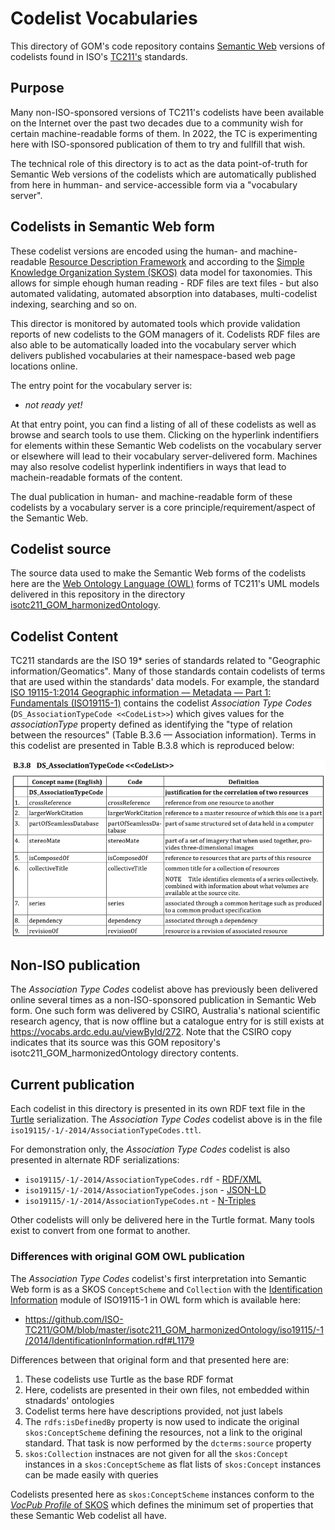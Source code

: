 # Codelist Vocabularies

This directory of GOM's code repository contains [Semantic Web](https://www.w3.org/standards/semanticweb/) versions of codelists found in ISO's [TC211's](https://www.iso.org/committee/54904.html) standards.

## Purpose

Many non-ISO-sponsored versions of TC211's codelists have been available on the Internet over the past two decades due to a community wish for certain machine-readable forms of them. In 2022, the TC is experimenting here with ISO-sponsored publication of them to try and fullfill that wish.

The technical role of this directory is to act as the data point-of-truth for Semantic Web versions of the codelists which are automatically published from here in humman- and service-accessible form via a "vocabulary server". 

## Codelists in Semantic Web form

These codelist versions are encoded using the human- and machine-readable [Resource Description Framework](https://www.w3.org/RDF/) and according to the [Simple Knowledge Organization System (SKOS)](https://www.w3.org/TR/skos-reference/) data model for taxonomies. This allows for simple ehough human reading - RDF files are text files - but also automated validating, automated absorption into databases, multi-codelist indexing, searching and so on. 

This director is monitored by automated tools which provide validation reports of new codelists to the GOM managers of it. Codelists RDF files are also able to be automatically loaded into the vocabulary server which delivers published vocabularies at their namespace-based web page locations online.

The entry point for the vocabulary server is:

* *not ready yet!*

At that entry point, you can find a listing of all of these codelists as well as browse and search tools to use them. Clicking on the hyperlink indentifiers for elements within these Semantic Web codelists on the vocabulary server or elsewhere will lead to their vocabulary server-delivered form. Machines may also resolve codelist hyperlink indentifiers in ways that lead to machein-readable formats of the content.

The dual publication in human- and machine-readable form of these codelists by a vocabulary server is a core principle/requirement/aspect of the Semantic Web.

## Codelist source

The source data used to make the Semantic Web forms of the codelists here are the [Web Ontology Language (OWL)](https://www.w3.org/OWL/) forms of TC211's UML models delivered in this repository in the directory [isotc211_GOM_harmonizedOntology](https://github.com/ISO-TC211/GOM/tree/master/isotc211_GOM_harmonizedOntology/).

## Codelist Content

TC211 standards are the ISO 19* series of standards related to "Geographic information/Geomatics". Many of those standards contain codelists of terms that are used within the standards' data models. For example, the standard [ISO 19115-1:2014
Geographic information — Metadata — Part 1: Fundamentals (ISO19115-1)](https://www.iso.org/standard/53798.html) contains the codelist _Association Type Codes_ (`DS_AssociationTypeCode <<CodeList>>`) which gives values for the _associationType_ property defined as identifying the "type of relation between the resources" (Table B.3.6 — Association information). Terms in this codelist are presented in Table B.3.8 which is reproduced below:

![](iso19115/-1/2014/AssociationTypeCodes.png)

## Non-ISO publication

The _Association Type Codes_ codelist above has previously been delivered online several times as a non-ISO-sponsored publication in Semantic Web form. One such form was delivered by CSIRO, Australia's national scientific research agency, that is now offline but a catalogue entry for is still exists at https://vocabs.ardc.edu.au/viewById/272. Note that the CSIRO copy indicates that its source was this GOM repository's isotc211_GOM_harmonizedOntology directory contents.

## Current publication

Each codelist in this directory is presented in its own RDF text file in the [Turtle](https://www.w3.org/TR/turtle/) serialization. The _Association Type Codes_ codelist above is in the file `iso19115/-1/-2014/AssociationTypeCodes.ttl`.

For demonstration only, the _Association Type Codes_ codelist is also presented in alternate RDF serializations:

* `iso19115/-1/-2014/AssociationTypeCodes.rdf` - [RDF/XML](http://www.w3.org/TR/rdf-syntax-grammar/)
* `iso19115/-1/-2014/AssociationTypeCodes.json` - [JSON-LD](https://www.w3.org/TR/json-ld/)
* `iso19115/-1/-2014/AssociationTypeCodes.nt` - [N-Triples](https://www.w3.org/TR/n-triples/)

Other codelists will only be delivered here in the Turtle format. Many tools exist to convert from one format to another.


### Differences with original GOM OWL publication

The _Association Type Codes_ codelist's first interpretation into Semantic Web form is as a SKOS `ConceptScheme` and `Collection` with the [Identification Information](https://github.com/ISO-TC211/GOM/blob/master/isotc211_GOM_harmonizedOntology/iso19115/-1/2014/IdentificationInformation.rdf) module of ISO19115-1 in OWL form which is available here:

* https://github.com/ISO-TC211/GOM/blob/master/isotc211_GOM_harmonizedOntology/iso19115/-1/2014/IdentificationInformation.rdf#L1179

Differences between that original form and that presented here are:

1. These codelists use Turtle as the base RDF format
1. Here, codelists are presented in their own files, not embedded within stnadards' ontologies
1. Codelist terms here have descriptions provided, not just labels
1. The `rdfs:isDefinedBy` property is now used to indicate the original `skos:ConceptScheme` defining the resources, not a link to the original standard. That task is now performed by the `dcterms:source` property
1. `skos:Collection` instnaces are not given for all the `skos:Concept` instances in a `skos:ConceptScheme` as flat lists of `skos:Concept` instances can be made easily with queries 

Codelists presented here as `skos:ConceptScheme` instances conform to the [_VocPub Profile_ of SKOS](https://w3id.org/profile/vocpub) which defines the minimum set of properties that these Semantic Web codelist all have.

